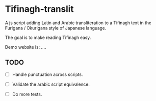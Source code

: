 # Tifinagh-translit

A js script adding Latin and Arabic transliteration to a Tifinagh text 
in the Furigana / Okurigana style of Japanese language. 

The goal is to make reading Tifinagh easy. 

Demo website is: ....

## TODO
 - [ ] Handle punctuation across scripts. 
 - [ ] Validate the arabic script equivalence.
 - [ ] Do more tests.

